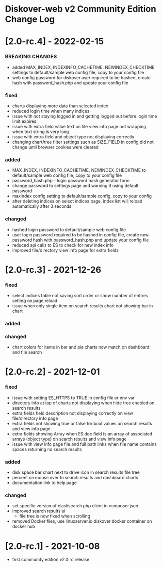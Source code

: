 # Diskover-web v2 Community Edition Change Log

# [2.0-rc.4] - 2022-02-15
### BREAKING CHANGES
- added MAX_INDEX, INDEXINFO_CACHETIME, NEWINDEX_CHECKTIME settings to default/sample web config file, copy to your config file
- web config password for diskover user required to be hashed, create hash with password_hash.php and update your config file
### fixed
- charts displaying more data than selected index
- reduced login time when many indices
- issue with not staying logged in and getting logged out before login time limit expires
- issue with extra field value text on file view info page not wrapping when text string is very long
- issue with extra field and object type not displaying correctly
- changing chart/tree filter settings such as SIZE_FIELD in config did not change until browser cookies were cleared
### added
- MAX_INDEX, INDEXINFO_CACHETIME, NEWINDEX_CHECKTIME to default/sample web config file, copy to your config file
- password_hash.php - login password hash generator form
- change password to settings page and warning if using default password
- maxindex config setting to default/sample config, copy to your config
- after deleting indices on select indices page, index list will reload automatically after 3 seconds
### changed
- hashed login password to default/sample web config file
- user login password required to be hashed in config file, create new password hash with password_hash.php and update your config file
- reduced api calls to ES to check for new index info
- improved file/directory view info page for extra fields


# [2.0-rc.3] - 2021-12-26
### fixed
- select indices table not saving sort order or show number of entries setting on page reload
- issue when only single item on search results chart not showing bar in chart
### added
### changed
- chart colors for items in bar and pie charts now match on dashboard and file search


# [2.0-rc.2] - 2021-12-01
### fixed
- issue with setting ES_HTTPS to TRUE in config file or env var
- directory info at top of charts not displaying when hide tree enabled on search results
- extra fields field description not displaying correctly on view file/directory info page
- extra fields not showing true or false for bool values on search results and view info page
- extra fields showing Array when ES doc field is an array of associated arrays (object type) on search results and view info page
- issue with view info page file and full path links when file name contains spaces returning no search results
### added
- disk space bar chart next to drive icon in search results file tree
- percent on mouse over to search results and dashboard charts
- documentation link to help page
### changed
- set specific version of elastisearch php client in composer.json
- improved search results ui
    - file tree is now fixed when scrolling
- removed Docker files, use linuxserver.io diskover docker container on docker hub


# [2.0-rc.1] - 2021-10-08
- first community edition v2.0 rc release